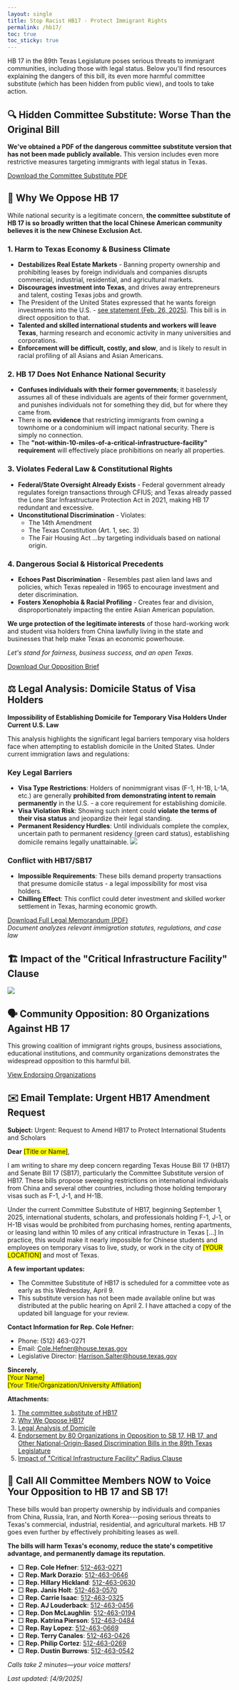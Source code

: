 ```yaml
---
layout: single
title: Stop Racist HB17 - Protect Immigrant Rights
permalink: /hb17/
toc: true
toc_sticky: true
---
```


HB 17 in the 89th Texas Legislature poses serious threats to immigrant communities, including those with legal status. Below you'll find resources explaining the dangers of this bill, its even more harmful committee substitute (which has been hidden from public view), and tools to take action.

## 🔍 Hidden Committee Substitute: Worse Than the Original Bill

**We've obtained a PDF of the dangerous committee substitute version that has not been made publicly available.** This version includes even more restrictive measures targeting immigrants with legal status in Texas.

[Download the Committee Substitute PDF](/assets/docs/Committee_Sub_HB17.pdf)

## 📄 Why We Oppose HB 17

While national security is a legitimate concern, **the committee substitute of HB 17 is so broadly written that the local Chinese American community believes it is the new Chinese Exclusion Act.**

### 1. Harm to Texas Economy & Business Climate
- **Destabilizes Real Estate Markets** - Banning property ownership and prohibiting leases by foreign individuals and companies disrupts commercial, industrial, residential, and agricultural markets.
- **Discourages investment into Texas**, and drives away entrepreneurs and talent, costing Texas jobs and growth.
- The President of the United States expressed that he wants foreign investments into the U.S. - [see statement (Feb. 26, 2025)](https://www.youtube.com/shorts/2t6UNUxpKA0). This bill is in direct opposition to that.
- **Talented and skilled international students and workers will leave Texas**, harming research and economic activity in many universities and corporations.
- **Enforcement will be difficult, costly, and slow**, and is likely to result in racial profiling of all Asians and Asian Americans.

### 2. HB 17 Does Not Enhance National Security
- **Confuses individuals with their former governments**; it baselessly assumes all of these individuals are agents of their former government, and punishes individuals not for something they did, but for where they came from.
- There is **no evidence** that restricting immigrants from owning a townhome or a condominium will impact national security. There is simply no connection.
- The **"not-within-10-miles-of-a-critical-infrastructure-facility" requirement** will effectively place prohibitions on nearly all properties.

### 3. Violates Federal Law & Constitutional Rights
- **Federal/State Oversight Already Exists** - Federal government already regulates foreign transactions through CFIUS; and Texas already passed the Lone Star Infrastructure Protection Act in 2021, making HB 17 redundant and excessive.
- **Unconstitutional Discrimination** - Violates:
  - The 14th Amendment
  - The Texas Constitution (Art. 1, sec. 3)
  - The Fair Housing Act
  ...by targeting individuals based on national origin.

### 4. Dangerous Social & Historical Precedents
- **Echoes Past Discrimination** - Resembles past alien land laws and policies, which Texas repealed in 1965 to encourage investment and deter discrimination.
- **Fosters Xenophobia & Racial Profiling** - Creates fear and division, disproportionately impacting the entire Asian American population.

**We urge protection of the legitimate interests** of those hard-working work and student visa holders from China lawfully living in the state and businesses that help make Texas an economic powerhouse.

*Let's stand for fairness, business success, and an open Texas.*

[Download Our Opposition Brief](/assets/docs/Why_We_Oppose_HB17.pdf)

## ⚖️ Legal Analysis: Domicile Status of Visa Holders

**Impossibility of Establishing Domicile for Temporary Visa Holders Under Current U.S. Law**

This analysis highlights the significant legal barriers temporary visa holders face when attempting to establish domicile in the United States. Under current immigration laws and regulations:

### Key Legal Barriers
- **Visa Type Restrictions**: Holders of nonimmigrant visas (F-1, H-1B, L-1A, etc.) are generally **prohibited from demonstrating intent to remain permanently** in the U.S. - a core requirement for establishing domicile.
- **Visa Violation Risk**: Showing such intent could **violate the terms of their visa status** and jeopardize their legal standing.
- **Permanent Residency Hurdles**: Until individuals complete the complex, uncertain path to permanent residency (green card status), establishing domicile remains legally unattainable.
![](/assets/docs/impact_of_students_and_h1b.jpg)

### Conflict with HB17/SB17
- **Impossible Requirements**: These bills demand property transactions that presume domicile status - a legal impossibility for most visa holders.
- **Chilling Effect**: This conflict could deter investment and skilled worker settlement in Texas, harming economic growth.

[Download Full Legal Memorandum (PDF)](/assets/docs/Legal_Analysis_of_Domicile.pdf)  
*Document analyzes relevant immigration statutes, regulations, and case law*

## 🏗️ Impact of the "Critical Infrastructure Facility" Clause

![](/assets/docs/critical_infrastructure_clause.png)

## 🗣️ Community Opposition: 80 Organizations Against HB 17

This growing coalition of immigrant rights groups, business associations, educational institutions, and community organizations demonstrates the widespread opposition to this harmful bill.

[View Endorsing Organizations](/assets/docs/Endorsement.pdf)

## ✉️ Email Template: Urgent HB17 Amendment Request

**Subject:** Urgent: Request to Amend HB17 to Protect International Students and Scholars  

**Dear** <span style="background-color: yellow">[Title or Name]</span>,  

I am writing to share my deep concern regarding Texas House Bill 17 (HB17) and Senate Bill 17 (SB17), particularly the Committee Substitute version of HB17. These bills propose sweeping restrictions on international individuals from China and several other countries, including those holding temporary visas such as F-1, J-1, and H-1B.  

Under the current Committee Substitute of HB17, beginning September 1, 2025, international students, scholars, and professionals holding F-1, J-1, or H-1B visas would be prohibited from purchasing homes, renting apartments, or leasing land within 10 miles of any critical infrastructure in Texas [...] In practice, this would make it nearly impossible for Chinese students and employees on temporary visas to live, study, or work in the city of <span style="background-color: yellow">[YOUR LOCATION]</span> and most of Texas.  

**A few important updates:**  
- The Committee Substitute of HB17 is scheduled for a committee vote as early as this Wednesday, April 9.  
- This substitute version has not been made available online but was distributed at the public hearing on April 2. I have attached a copy of the updated bill language for your review.  

**Contact Information for Rep. Cole Hefner:**  
- Phone: (512) 463-0271  
- Email: [Cole.Hefner@house.texas.gov](mailto:Cole.Hefner@house.texas.gov)  
- Legislative Director: [Harrison.Salter@house.texas.gov](mailto:Harrison.Salter@house.texas.gov)  

**Sincerely,**  
<span style="background-color: yellow">[Your Name]</span>  
<span style="background-color: yellow">[Your Title/Organization/University Affiliation]</span>  

**Attachments:**  
1. [The committee substitute of HB17](https://TexasRacistBills.org/assets/docs/Committee_Sub_HB17.pdf)  
2. [Why We Oppose HB17](https://TexasRacistBills.org/assets/docs/Why_We_Oppose_HB17.pdf)  
3. [Legal Analysis of Domicile](https://TexasRacistBills.org/assets/docs/Legal_Analysis_of_Domicile.pdf)  
4. [Endorsement by 80 Organizations in Opposition to SB 17, HB 17, and Other National-Origin-Based Discrimination Bills in the 89th Texas Legislature](https://TexasRacistBills.org/assets/docs/Endorsement.pdf)  
5. [Impact of "Critical Infrastructure Facility" Radius Clause](https://TexasRacistBills.org/assets/docs/critical_infrastructure_clause.png)  

## 📢 Call All Committee Members NOW to Voice Your Opposition to HB 17 and SB 17!

These bills would ban property ownership by individuals and companies from China, Russia, Iran, and North Korea---posing serious threats to Texas's commercial, industrial, residential, and agricultural markets. HB 17 goes even further by effectively prohibiting leases as well.

**The bills will harm Texas's economy, reduce the state's competitive advantage, and permanently damage its reputation.**

- □ **Rep. Cole Hefner**: [512-463-0271](tel:5124630271)
- □ **Rep. Mark Dorazio**: [512-463-0646](tel:5124630646)
- □ **Rep. Hillary Hickland**: [512-463-0630](tel:5124630630)
- □ **Rep. Janis Holt**: [512-463-0570](tel:5124630570)
- □ **Rep. Carrie Isaac**: [512-463-0325](tel:5124630325)
- □ **Rep. AJ Louderback**: [512-463-0456](tel:5124630456)
- □ **Rep. Don McLaughlin**: [512-463-0194](tel:5124630194)
- □ **Rep. Katrina Pierson**: [512-463-0484](tel:5124630484)
- □ **Rep. Ray Lopez**: [512-463-0669](tel:5124630669)
- □ **Rep. Terry Canales**: [512-463-0426](tel:5124630426)
- □ **Rep. Philip Cortez**: [512-463-0269](tel:5124630269)
- □ **Rep. Dustin Burrows**: [512-463-0542](tel:5124630542)

*Calls take 2 minutes—your voice matters!*


*Last updated: [4/9/2025]*

